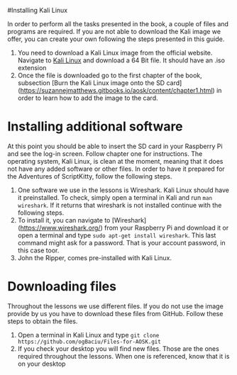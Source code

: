 #Installing Kali Linux

In order to perform all the tasks presented in the book, a couple of files and programs are required. If you are not able to download the Kali image we offer, you can create your own following the steps presented in this guide. 

1.	You need to download a Kali Linux image from the official website. Navigate to [Kali Linux](https://www.kali.org/downloads/) and download a 64 Bit file. It should have an .iso extension
2.	Once the file is downloaded go to the first chapter of the book, subsection [Burn the Kali Linux image onto the SD card] (https://suzannejmatthews.gitbooks.io/aosk/content/chapter1.html) in order to learn how to add the image to the card.

# Installing additional software

At this point you should be able to insert the SD card in your Raspberry Pi and see the log-in screen. Follow chapter one for instructions. The operating system, Kali Linux, is clean at the moment, meaning that it does not have any added software or other files. In order to have it prepared for the Adventures of ScriptKitty, follow the following steps.

1.	One software we use in the lessons is Wireshark. Kali Linux should have it preinstalled. To check, simply open a terminal in Kali and run `man wireshark`. If it returns that wireshark is not installed continue with the following steps.
2.	 To install it, you can navigate to [Wireshark] (https://www.wireshark.org/) from your Raspberry Pi and download it or open a terminal and type `sudo apt-get install wireshark`. This last command might ask for a password. That is your account password, in this case toor. 
3.	John the Ripper, comes pre-installed with Kali Linux. 

# Downloading files

Throughout the lessons we use different files. If you do not use the image provide by us you have to download these files from GitHub.  Follow these steps to obtain the files.
1.	Open a terminal in Kali Linux and type `git clone https://github.com/ogBaciu/Files-for-AOSK.git` 
2.	If you check your desktop you will find new files. Those are the ones required throughout the lessons. When one is referenced, know that it is on your desktop

